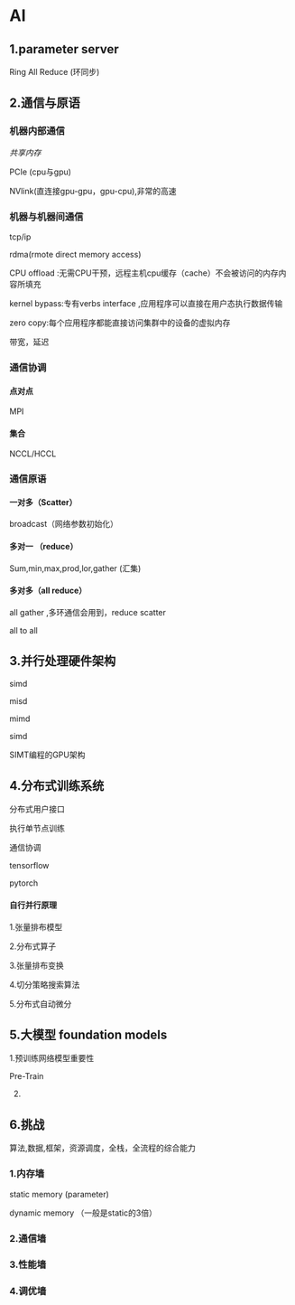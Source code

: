 # AI



## 1.parameter server

Ring All Reduce (环同步)



## 2.通信与原语

### 机器内部通信

*共享内存*

PCIe (cpu与gpu)

NVlink(直连接gpu-gpu，gpu-cpu),非常的高速

### 机器与机器间通信

tcp/ip

rdma(rmote direct memory access)

CPU offload :无需CPU干预，远程主机cpu缓存（cache）不会被访问的内存内容所填充

kernel bypass:专有verbs interface ,应用程序可以直接在用户态执行数据传输

zero copy:每个应用程序都能直接访问集群中的设备的虚拟内存



带宽，延迟





### 通信协调

#### 点对点

MPI 



#### 集合

NCCL/HCCL



### 通信原语

#### 一对多（Scatter）

broadcast（网络参数初始化）

#### 多对一 （reduce）

Sum,min,max,prod,lor,gather (汇集)

#### 多对多（all reduce）

all gather ,多环通信会用到，reduce scatter

all to all



## 3.并行处理硬件架构

simd

misd

mimd

simd



SIMT编程的GPU架构

## 4.分布式训练系统

分布式用户接口

执行单节点训练

通信协调



tensorflow



pytorch





#### 自行并行原理

1.张量排布模型

2.分布式算子

3.张量排布变换

4.切分策略搜索算法

5.分布式自动微分



## 5.大模型 foundation models 

1.预训练网络模型重要性

Pre-Train 



2.



## 6.挑战

算法,数据,框架，资源调度，全栈，全流程的综合能力

### 1.内存墙

static memory (parameter)

dynamic memory （一般是static的3倍）

### 2.通信墙



### 3.性能墙



### 4.调优墙

### 



 
